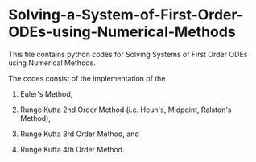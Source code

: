 # Solving-a-System-of-First-Order-ODEs-using-Numerical-Methods
This file contains python codes for Solving Systems of First Order ODEs using Numerical Methods. 

The codes consist of the implementation of the 

1. Euler's Method,

2. Runge Kutta 2nd Order Method (i.e. Heun's, Midpoint, Ralston's Method),

3. Runge Kutta 3rd Order Method, and

4. Runge Kutta 4th Order Method.
